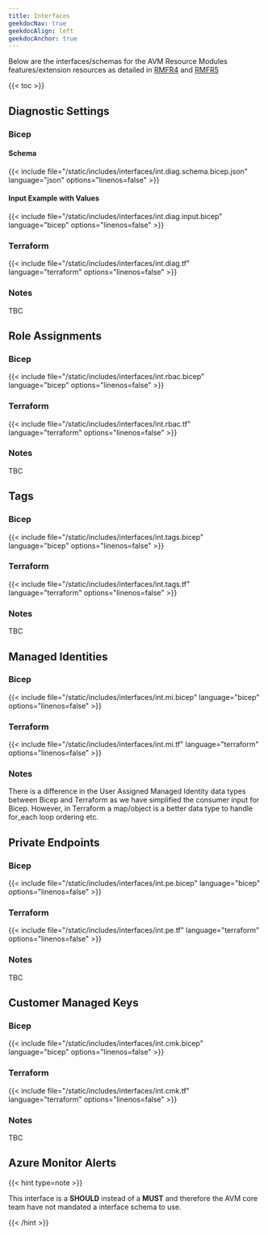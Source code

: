```yaml
---
title: Interfaces
geekdocNav: true
geekdocAlign: left
geekdocAnchor: true
---
```


Below are the interfaces/schemas for the AVM Resource Modules features/extension resources as detailed in [RMFR4](/Azure-Verified-Modules/specs/shared/#id-rmfr4---category-composition---avm-consistent-feature--extension-resources-value-add) and [RMFR5](/Azure-Verified-Modules/specs/shared/#id-rmfr5---category-composition---avm-consistent-feature--extension-resources-value-add-interfacesschemas)

{{< toc >}}

## Diagnostic Settings

### Bicep

#### Schema

{{< include file="/static/includes/interfaces/int.diag.schema.bicep.json" language="json" options="linenos=false" >}}

#### Input Example with Values

{{< include file="/static/includes/interfaces/int.diag.input.bicep" language="bicep" options="linenos=false" >}}

### Terraform

{{< include file="/static/includes/interfaces/int.diag.tf" language="terraform" options="linenos=false" >}}

### Notes

TBC

## Role Assignments

### Bicep

{{< include file="/static/includes/interfaces/int.rbac.bicep" language="bicep" options="linenos=false" >}}

### Terraform

{{< include file="/static/includes/interfaces/int.rbac.tf" language="terraform" options="linenos=false" >}}

### Notes

TBC

## Tags

### Bicep

{{< include file="/static/includes/interfaces/int.tags.bicep" language="bicep" options="linenos=false" >}}

### Terraform

{{< include file="/static/includes/interfaces/int.tags.tf" language="terraform" options="linenos=false" >}}

### Notes

TBC

## Managed Identities

### Bicep

{{< include file="/static/includes/interfaces/int.mi.bicep" language="bicep" options="linenos=false" >}}

### Terraform

{{< include file="/static/includes/interfaces/int.mi.tf" language="terraform" options="linenos=false" >}}

### Notes

There is a difference in the User Assigned Managed Identity data types between Bicep and Terraform as we have simplified the consumer input for Bicep. However, in Terraform a map/object is a better data type to handle for_each loop ordering etc.

## Private Endpoints

### Bicep

{{< include file="/static/includes/interfaces/int.pe.bicep" language="bicep" options="linenos=false" >}}

### Terraform

{{< include file="/static/includes/interfaces/int.pe.tf" language="terraform" options="linenos=false" >}}

### Notes

TBC

## Customer Managed Keys

### Bicep

{{< include file="/static/includes/interfaces/int.cmk.bicep" language="bicep" options="linenos=false" >}}

### Terraform

{{< include file="/static/includes/interfaces/int.cmk.tf" language="terraform" options="linenos=false" >}}

### Notes

TBC

## Azure Monitor Alerts

{{< hint type=note >}}

This interface is a **SHOULD** instead of a **MUST** and therefore the AVM core team have not mandated a interface schema to use.

{{< /hint >}}
